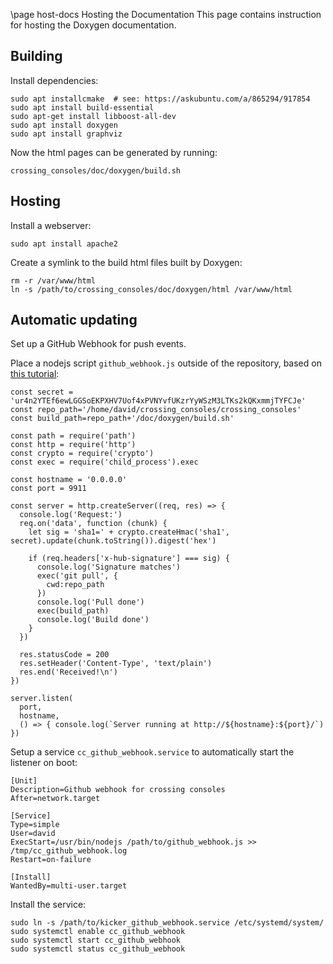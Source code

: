 \page host-docs Hosting the Documentation 
This page contains instruction for hosting the Doxygen documentation.

## Building

Install dependencies:

    sudo apt installcmake  # see: https://askubuntu.com/a/865294/917854
    sudo apt install build-essential
    sudo apt-get install libboost-all-dev
    sudo apt install doxygen
    sudo apt install graphviz

Now the html pages can be generated by running:

    crossing_consoles/doc/doxygen/build.sh

## Hosting

Install a webserver:

    sudo apt install apache2

Create a symlink to the build html files built by Doxygen:

    rm -r /var/www/html
    ln -s /path/to/crossing_consoles/doc/doxygen/html /var/www/html

## Automatic updating

Set up a GitHub Webhook for push events.

Place a nodejs script `github_webhook.js` outside of the repository, based
on [this tutorial](https://www.digitalocean.com/community/tutorials/how-to-use-node-js-and-github-webhooks-to-keep-remote-projects-in-sync):

    const secret = 'ur4n2YTEf6ewLGGSoEKPXHV7Uof4xPVNYvfUKzrYyWSzM3LTKs2kQKxmmjTYFCJe'
    const repo_path='/home/david/crossing_consoles/crossing_consoles'
    const build_path=repo_path+'/doc/doxygen/build.sh'
    
    const path = require('path')
    const http = require('http')
    const crypto = require('crypto')
    const exec = require('child_process').exec
    
    const hostname = '0.0.0.0'
    const port = 9911
    
    const server = http.createServer((req, res) => {
      console.log('Request:')
      req.on('data', function (chunk) {
        let sig = 'sha1=' + crypto.createHmac('sha1', secret).update(chunk.toString()).digest('hex')
    
        if (req.headers['x-hub-signature'] === sig) {
          console.log('Signature matches')
          exec('git pull', {
            cwd:repo_path
          })
          console.log('Pull done')
          exec(build_path)
          console.log('Build done')
        }
      })
    
      res.statusCode = 200
      res.setHeader('Content-Type', 'text/plain')
      res.end('Received!\n')
    })
    
    server.listen(
      port,
      hostname,
      () => { console.log(`Server running at http://${hostname}:${port}/`) })

Setup a service `cc_github_webhook.service` to automatically start the listener on boot:

    [Unit]
    Description=Github webhook for crossing consoles
    After=network.target
    
    [Service]
    Type=simple
    User=david
    ExecStart=/usr/bin/nodejs /path/to/github_webhook.js >> /tmp/cc_github_webhook.log
    Restart=on-failure
    
    [Install]
    WantedBy=multi-user.target

Install the service:

    sudo ln -s /path/to/kicker_github_webhook.service /etc/systemd/system/
    sudo systemctl enable cc_github_webhook
    sudo systemctl start cc_github_webhook
    sudo systemctl status cc_github_webhook
